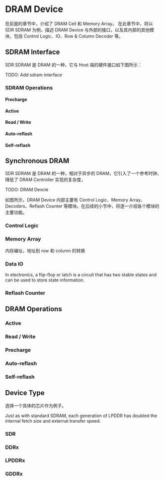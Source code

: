 # DRAM Device

在前面的章节中，介绍了 DRAM Cell 和 Memory Array。
在此章节中，将以 SDR SDRAM 为例，描述 DRAM Device 与外部的接口，以及其内部的其他模块，包括 Control Logic、IO、Row & Column Decoder 等。

## SDRAM Interface

SDR SDRAM 是 DRAM 的一种，它与 Host 端的硬件接口如下图所示：

TODO: Add sdram interface

### SDRAM Operations

#### Precharge

#### Active

#### Read / Write

#### Auto-reflash

#### Self-reflash

## Synchronous DRAM

SDR SDRAM 是 DRAM 的一种，相对于异步的 DRAM，它引入了一个参考时钟，降低了 DRAM Controller 实现的复杂度，

TODO: DRAM Devcie

如图所示，DRAM Device 内部主要有 Control Logic、Memory Array、Decoders、Reflash Counter 等模块。在后续的小节中，将逐一介绍各个模块的主要功能。

### Control Logic



### Memory Array

内存编址，地址到 row 和 column 的转换

### Data IO

In electronics, a flip-flop or latch is a circuit that has two stable states and can be used to store state information. 

### Reflash Counter

## DRAM Operations

### Active

### Read / Write

### Precharge

### Auto-reflash

### Self-reflash


## Device Type

选择一个具体的芯片作为例子。

Just as with standard SDRAM, each generation of LPDDR has doubled the internal fetch size and external transfer speed.

### SDR

### DDRx

### LPDDRx

### GDDRx